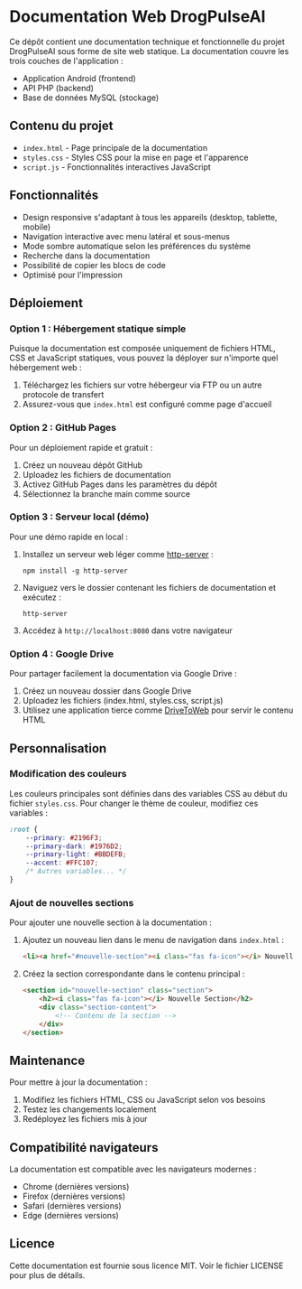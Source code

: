 # Documentation Web DrogPulseAI

Ce dépôt contient une documentation technique et fonctionnelle du projet DrogPulseAI sous forme de site web statique. La documentation couvre les trois couches de l'application :
- Application Android (frontend)
- API PHP (backend)
- Base de données MySQL (stockage)

## Contenu du projet

- `index.html` - Page principale de la documentation
- `styles.css` - Styles CSS pour la mise en page et l'apparence
- `script.js` - Fonctionnalités interactives JavaScript

## Fonctionnalités

- Design responsive s'adaptant à tous les appareils (desktop, tablette, mobile)
- Navigation interactive avec menu latéral et sous-menus
- Mode sombre automatique selon les préférences du système
- Recherche dans la documentation
- Possibilité de copier les blocs de code
- Optimisé pour l'impression

## Déploiement

### Option 1 : Hébergement statique simple

Puisque la documentation est composée uniquement de fichiers HTML, CSS et JavaScript statiques, vous pouvez la déployer sur n'importe quel hébergement web :

1. Téléchargez les fichiers sur votre hébergeur via FTP ou un autre protocole de transfert
2. Assurez-vous que `index.html` est configuré comme page d'accueil

### Option 2 : GitHub Pages

Pour un déploiement rapide et gratuit :

1. Créez un nouveau dépôt GitHub
2. Uploadez les fichiers de documentation
3. Activez GitHub Pages dans les paramètres du dépôt
4. Sélectionnez la branche main comme source

### Option 3 : Serveur local (démo)

Pour une démo rapide en local :

1. Installez un serveur web léger comme [http-server](https://www.npmjs.com/package/http-server) :
   ```
   npm install -g http-server
   ```

2. Naviguez vers le dossier contenant les fichiers de documentation et exécutez :
   ```
   http-server
   ```

3. Accédez à `http://localhost:8080` dans votre navigateur

### Option 4 : Google Drive

Pour partager facilement la documentation via Google Drive :

1. Créez un nouveau dossier dans Google Drive
2. Uploadez les fichiers (index.html, styles.css, script.js)
3. Utilisez une application tierce comme [DriveToWeb](https://www.drv.tw/) pour servir le contenu HTML

## Personnalisation

### Modification des couleurs

Les couleurs principales sont définies dans des variables CSS au début du fichier `styles.css`. Pour changer le thème de couleur, modifiez ces variables :

```css
:root {
    --primary: #2196F3;
    --primary-dark: #1976D2;
    --primary-light: #BBDEFB;
    --accent: #FFC107;
    /* Autres variables... */
}
```

### Ajout de nouvelles sections

Pour ajouter une nouvelle section à la documentation :

1. Ajoutez un nouveau lien dans le menu de navigation dans `index.html` :
   ```html
   <li><a href="#nouvelle-section"><i class="fas fa-icon"></i> Nouvelle Section</a></li>
   ```

2. Créez la section correspondante dans le contenu principal :
   ```html
   <section id="nouvelle-section" class="section">
       <h2><i class="fas fa-icon"></i> Nouvelle Section</h2>
       <div class="section-content">
           <!-- Contenu de la section -->
       </div>
   </section>
   ```

## Maintenance

Pour mettre à jour la documentation :

1. Modifiez les fichiers HTML, CSS ou JavaScript selon vos besoins
2. Testez les changements localement
3. Redéployez les fichiers mis à jour

## Compatibilité navigateurs

La documentation est compatible avec les navigateurs modernes :
- Chrome (dernières versions)
- Firefox (dernières versions)
- Safari (dernières versions)
- Edge (dernières versions)

## Licence

Cette documentation est fournie sous licence MIT. Voir le fichier LICENSE pour plus de détails.